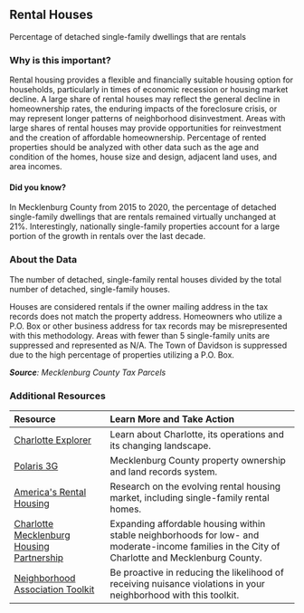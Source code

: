## Rental Houses
Percentage of detached single-family dwellings that are rentals

### Why is this important?
Rental housing provides a flexible and financially suitable housing option for households, particularly in times of economic recession or housing market decline. A large share of rental houses may reflect the general decline in homeownership rates, the enduring impacts of the foreclosure crisis, or may represent longer patterns of neighborhood disinvestment. Areas with large shares of rental houses may provide opportunities for reinvestment and the creation of affordable homeownership. Percentage of rented properties should be analyzed with other data such as the age and condition of the homes, house size and design, adjacent land uses, and area incomes.

#### Did you know?
In Mecklenburg County from 2015 to 2020, the percentage of detached single-family dwellings that are rentals remained virtually unchanged at 21%. Interestingly, nationally single-family properties account for a large portion of the growth in rentals over the last decade. 

### About the Data
The number of detached, single-family rental houses divided by the total number of detached, single-family houses. 

Houses are considered rentals if the owner mailing address in the tax records does not match the property address. Homeowners who utilize a P.O. Box or other business address for tax records may be misrepresented with this methodology. Areas with fewer than 5 single-family units are suppressed and represented as N/A. The Town of Davidson is suppressed due to the high percentage of properties utilizing a P.O. Box. 

_**Source**: Mecklenburg County Tax Parcels_

### Additional Resources
|Resource | Learn More and Take Action | 
|:--- | :--- |
|[Charlotte Explorer](https://explore.charlottenc.gov/)| Learn about Charlotte, its operations and its changing landscape.
|[Polaris 3G](https://polaris3g.mecklenburgcountync.gov//)| Mecklenburg County property ownership and land records system.
|[America's Rental Housing](https://www.jchs.harvard.edu/research-areas/rental-housing) |Research on the evolving rental housing market, including single-family rental homes.
|[Charlotte Mecklenburg Housing Partnership](https://www.dreamkeypartners.org/)|Expanding affordable housing within stable neighborhoods for low- and moderate-income families in the City of Charlotte and Mecklenburg County. 
|[Neighborhood Association Toolkit](http://charlottenc.gov/HNS/Code/HealthSanitation/Pages/Toolkits.aspx) |Be proactive in reducing the likelihood of receiving nuisance violations in your neighborhood with this toolkit.